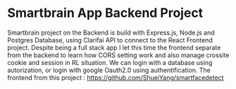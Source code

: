 # Smartbrain App Backend Project

Smartbrain project on the Backend is build with Express.js, Node.js and Postgres Database, using Clarifai API to connect to the React Frontend project.
Despite being a full stack app I let this time the frontend separate from the backend to learn how CORS setting work and also manage crossite cookie and session in RL situation. We can login with a database using autorization, or login with google Oauth2.0 using authentification.
The frontend from this project : https://github.com/ShueiYang/smartfacedetect
